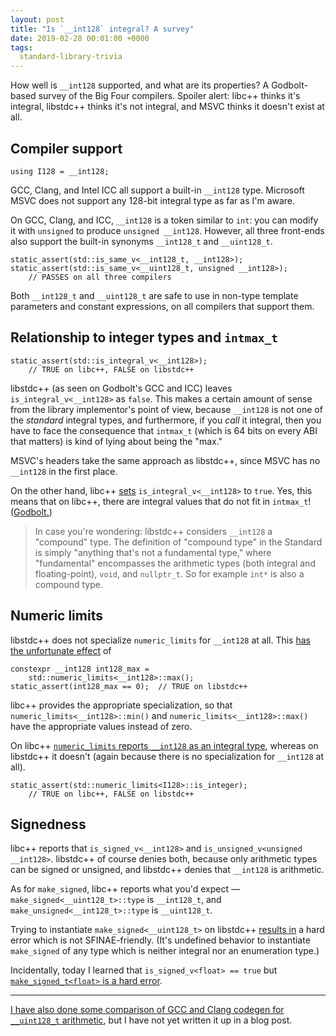 ```yaml
---
layout: post
title: "Is `__int128` integral? A survey"
date: 2019-02-28 00:01:00 +0000
tags:
  standard-library-trivia
---
```


How well is `__int128` supported, and what are its
properties? A Godbolt-based survey of the Big Four compilers.
Spoiler alert: libc++ thinks it's integral, libstdc++ thinks it's not integral,
and MSVC thinks it doesn't exist at all.


## Compiler support

    using I128 = __int128;

GCC, Clang, and Intel ICC all support a built-in `__int128` type.
Microsoft MSVC does not support any 128-bit integral type as far as I'm aware.

On GCC, Clang, and ICC, `__int128` is a token similar to `int`: you can modify
it with `unsigned` to produce `unsigned __int128`. However, all three front-ends
also support the built-in synonyms `__int128_t` and `__uint128_t`.

    static_assert(std::is_same_v<__int128_t, __int128>);
    static_assert(std::is_same_v<__uint128_t, unsigned __int128>);
        // PASSES on all three compilers

Both `__int128_t` and `__uint128_t` are safe to use in non-type template parameters
and constant expressions, on all compilers that support them.


## Relationship to integer types and `intmax_t`

    static_assert(std::is_integral_v<__int128>);
        // TRUE on libc++, FALSE on libstdc++

libstdc++ (as seen on Godbolt's GCC and ICC) leaves `is_integral_v<__int128>` as `false`.
This makes a certain amount of sense from the library implementor's point of view,
because `__int128` is not one of the _standard_ integral types, and furthermore,
if you _call_ it integral, then you have to face the consequence that `intmax_t`
(which is 64 bits on every ABI that matters) is kind of lying about being the
"max."

MSVC's headers take the same approach as libstdc++, since MSVC has no `__int128` in
the first place.

On the other hand, libc++ [sets](https://github.com/llvm-mirror/libcxx/blob/aeeba70ab15e1469841c0f3f1f9c78211a541699/include/type_traits#L738-L741)
`is_integral_v<__int128>` to `true`. Yes, this means that on libc++, there are
integral values that do not fit in `intmax_t`! ([Godbolt.](https://godbolt.org/z/lMD4Iu))

> In case you're wondering: libstdc++ considers `__int128` a "compound" type. The definition
> of "compound type" in the Standard is simply "anything that's not a fundamental type," where
> "fundamental" encompasses the arithmetic types (both integral and floating-point), `void`,
> and `nullptr_t`. So for example `int*` is also a compound type.


## Numeric limits

libstdc++ does not specialize `numeric_limits` for `__int128` at all.
This [has the unfortunate effect](https://godbolt.org/z/iyBz0X) of

    constexpr __int128 int128_max =
        std::numeric_limits<__int128>::max();
    static_assert(int128_max == 0);  // TRUE on libstdc++

libc++ provides the appropriate specialization, so that
`numeric_limits<__int128>::min()` and `numeric_limits<__int128>::max()`
have the appropriate values instead of zero.

On libc++ [`numeric_limits` reports `__int128` as an integral type](https://godbolt.org/z/ZR_nn6),
whereas on libstdc++ it doesn't (again because there is no specialization for `__int128` at all).

    static_assert(std::numeric_limits<I128>::is_integer);
        // TRUE on libc++, FALSE on libstdc++


## Signedness

libc++ reports that `is_signed_v<__int128>` and `is_unsigned_v<unsigned __int128>`.
libstdc++ of course denies both, because only arithmetic types can be signed or unsigned,
and libstdc++ denies that `__int128` is arithmetic.

As for `make_signed`, libc++ reports what you'd expect — `make_signed<__uint128_t>::type`
is `__int128_t`, and `make_unsigned<__int128_t>::type` is `__uint128_t`.

Trying to instantiate `make_signed<__uint128_t>` on libstdc++ [results in](https://godbolt.org/z/j7BvKB)
a hard error which is not SFINAE-friendly. (It's undefined behavior to instantiate
`make_signed` of any type which is neither integral nor an enumeration type.)

Incidentally, today I learned that `is_signed_v<float> == true` but [`make_signed_t<float>`
is a hard error](https://godbolt.org/z/t6v1CJ).

----

[I have also done some comparison of GCC and Clang codegen for `__uint128_t` arithmetic](https://github.com/Quuxplusone/WideIntProofOfConcept#wide-integer-math-proof-of-concept),
but I have not yet written it up in a blog post.
